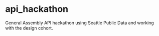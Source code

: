 # api_hackathon
General Assembly API hackathon using Seattle Public Data and working with the design cohort.
